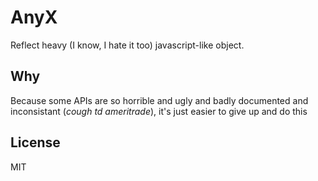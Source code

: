 # AnyX

Reflect heavy (I know, I hate it too) javascript-like object.

## Why

Because some APIs are so horrible and ugly and badly documented and inconsistant (*cough td ameritrade*), it's just easier to give up and do this

## License

MIT
